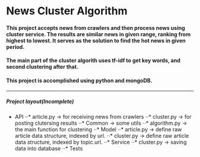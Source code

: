 # News Cluster Algorithm

#### This project accepts news from crawlers and then process news using cluster service. The results are similar news in given range, ranking from highest to lowest. It serves as the solution to find the hot news in given period. 

#### The main part of the cluster algorith uses tf-idf to get key words, and second clustering after that. 

#### This project is accomplished using python and mongoDB.

---
##### Project layout(Incomplete)
 
 * API
     ⋅⋅* article.py -> for receiving news from crawlers
     ⋅⋅* cluster.py -> for posting clutersing results 
 ⋅⋅* Common -> some utils
     ⋅⋅* algorithm.py -> the main function for clustering
 ⋅⋅* Model 
     ⋅⋅* article.py -> define raw article data structure, indexed by url.
     ⋅⋅* cluster.py -> define raw article data structure, indexed by topic.url.
 ⋅⋅* Service
      ⋅⋅* cluster.py -> saving data into database
 ⋅⋅* Tests
